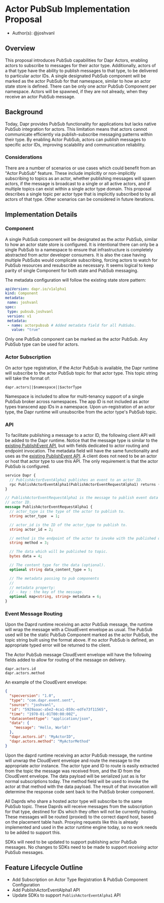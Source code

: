 # Actor PubSub Implementation Proposal

- Author(s): @joshvanl

## Overview

This proposal introduces PubSub capabilities for Dapr Actors, enabling actors to subscribe to messages for their actor type.
Additionally, actors of a that type have the ability to publish messages to that type, to be delivered to  particular actor IDs.
A single designated PubSub component will be marked as the actor PubSub for that namespace, similar to how an actor state store is defined.
There can be only one actor PubSub Component per namespace.
Actors will be spawned, if they are not already, when they receive an actor PubSub message.

## Background

Today, Dapr provides PubSub functionality for applications but lacks native PubSub integration for actors.
This limitation means that actors cannot communicate efficiently via publish-subscribe messaging patterns within their type.
By enabling Actor PubSub, actors can publish messages to specific actor IDs, improving scalability and communication reliability.

### Considerations

There are a number of scenarios or use cases which could benefit from an "Actor PubSub" feature.
These include implicitly or non-implicitly subscribing to topics as an actor, whether publishing messages will spawn actors, if the message is broadcast to a single or all active actors, and if multiple topics can exist within a single actor type domain.
This proposal describes a single topic per actor type that is implicitly subscribed to by all actors of that type.
Other scenarios can be considered in future iterations.

## Implementation Details

### Component

A single PubSub component will be designated as the actor PubSub, similar to how an actor state store is configured.
It is intentional there can only be a single PubSub to a namespace to ensure that infrastructure is completely abstracted from actor developer consumers.
It is also the case having multiple PubSubs would complicate subscribing, forcing actors to watch for PubSub resources and resubscribe as necessary.
It seems logical to keep parity of single Component for both state and PubSub messaging.

The metadata configuration will follow the existing state store pattern:

```yaml
apiVersion: dapr.io/v1alpha1
kind: Component
metadata:
 name: joshvanl
spec:
 type: pubsub.joshvanl
 version: v1
 metadata:
 - name: actorpubsub # Added metadata field for all PubSubs.
   value: "true"
```

Only one PubSub component can be marked as the actor PubSub.
Any PubSub type can be used for actors.

### Actor Subscription

On actor type registration, if the Actor PubSub is available, the Dapr runtime will subscribe to the actor PubSub topic for that actor type.
This topic string will take the format of:

```
dapr.actors||$namespace||$actorType
```

Namespace is included to allow for multi-tenancy support of a single PubSub broker across namespaces.
The app ID is not included as actor types transcend app IDs in a namespace.
Upon un-registration of an actor type, the Dapr runtime will unsubscribe from the actor type's PubSub topic.

### API

To facilitate publishing a message to a actor ID, the following client API will be added to the Dapr runtime.
Notice that the message type is similar to the [existing PublishEvent API](https://github.com/dapr/dapr/blob/955436f45f783e52c9af8c2ae32f7f82a287c39c/dapr/proto/runtime/v1/dapr.proto#L381), but with fields dedicated to actor routing and endpoint invocation.
The metadata field will have the same functionality and uses as the [existing PublishEvent API](https://github.com/dapr/dapr/blob/955436f45f783e52c9af8c2ae32f7f82a287c39c/dapr/proto/runtime/v1/dapr.proto#L381).
A client does not need to be an actor or host that actor type to use this API.
The only requirement is that the actor PubSub is configured.

```proto
service Dapr {
  // PublishActorEventAlpha1 publishes an event to an actor ID.
  rpc PublishActorEventAlpha1(PublishActorEventRequestAlpha1) returns (google.protobuf.Empty) {}
}

// PublishActorEventRequestAlpha1 is the message to publish event data to an
// actor ID.
message PublishActorEventRequestAlpha1 {
  // actor_type is the type of the actor to publish to.
  string actor_type  = 1;

  // actor_id is the ID of the actor_type to publish to.
  string actor_id = 2;

  // method is the endpoint of the actor to invoke with the published data.
  string method = 3;

  // The data which will be published to topic.
  bytes data = 4;

  // The content type for the data (optional).
  optional string data_content_type = 5;

  // The metadata passing to pub components
  //
  // metadata property:
  // - key : the key of the message.
  optional map<string, string> metadata = 6;
}
```

### Event Message Routing

Upon the Daprd runtime receiving an actor PubSub message, the runtime will wrap the message with a CloudEvent envelope as usual.
The PubSub used will be the static PubSub Component marked as the actor PubSub, the topic string built using the format above.
If no actor PubSub is defined, an appropriate typed error will be returned to the client.

The Actor PubSub message CloudEvent envelope will have the following fields added to allow for routing of the message on delivery.

```
dapr.actors.id
dapr.actors.method
```

An example of the CloudEvent envelope:

```json
{
  "specversion": "1.0",
  "type": "com.dapr.event.sent",
  "source": "joshvanl",
  "id": "5929aaac-a5e2-4ca1-859c-edfe73f11565",
  "time": "1970-01-01T00:00:00Z",
  "datacontenttype": "application/json",
  "data": {
    "message": "Hello, World!"
  },
  "dapr.actors.id": "MyActorID",
  "dapr.actors.method": "MyActorMethod"
}
```

Upon the daprd runtime receiving an actor PubSub message, the runtime will unwrap the CloudEvent envelope and route the message to the appropriate actor instance.
The actor type and ID to route is easily extracted from the topic the message was received from, and the ID from the CloudEvent envelope.
The data payload will be serialized just as is for normal subscriptions today.
The method field will be used to invoke the actor at that method with the data payload.
The result of that invocation will determine the response code sent back to the PubSub broker component.

All Daprds who share a hosted actor type will subscribe to the same PubSub topic.
These Daprds will receive messages from the subscription for that type, destined for IDs which they often will not be currently hosting.
These messages will be routed (proxied) to the correct daprd host, based on the placement table hash.
Proxying requests like this is already implemented and used in the actor runtime engine today, so no work needs to be added to support this.

SDKs will need to be updated to support publishing actor PubSub messages.
No changes to SDKs need to be made to support _receiving_ actor PubSub messages.

## Feature Lifecycle Outline

- Add Subscription on Actor Type Registration & PubSub Component Configuration
- Add PublishActorEventAlpha1 API
- Update SDKs to support `PublishActorEventAlpha1` API
